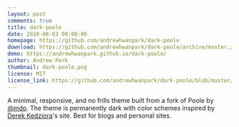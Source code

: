 ```yaml
---
layout: post
comments: true
title: dark-poole
date: 2020-08-03 00:00:00
homepage: https://github.com/andrewhwanpark/dark-poole
download: https://github.com/andrewhwanpark/dark-poole/archive/master.zip
demo: https://andrewhwanpark.github.io/dark-poole/
author: Andrew Park
thumbnail: dark-poole.png
license: MIT
license_link: https://github.com/andrewhwanpark/dark-poole/blob/master/LICENSE.md
---
```


A minimal, responsive, and no frills theme built from a fork of Poole by [@mdo](https://markdotto.com/). The theme is permanently dark with color schemes inspired by [Derek Kedziora](https://derekkedziora.com/)'s site.
Best for blogs and personal sites.
